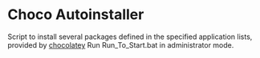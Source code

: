# Choco Autoinstaller

Script to install several packages defined in the specified application lists, provided by [chocolatey](https://chocolatey.org/)
Run Run_To_Start.bat in administrator mode.
